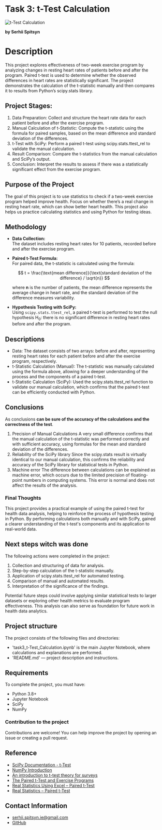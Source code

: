 # Task 3: t-Test Calculation
![t-Test Calculation](https://www.investopedia.com/thmb/yc7LDieTkD3dl9GYFmvMsNHNfy0=/1500x0/filters:no_upscale():max_bytes(150000):strip_icc()/t-test_final2-d26bbb129cc441c192ccf8e784ae06a4.png)

**by Serhii Spitsyn**

# Description
This project explores effectiveness of two-week exercise program by analyzing changes in resting heart rates of patients before and after the program. Paired t-test is used to determine whether the observed differences in heart rates are statistically significant. The project demonstrates the calculation of the t-statistic manually and then compares it to results from Python’s scipy.stats library.

## Project Stages:
1. Data Preparation: Collect and structure the heart rate data for each patient before and after the exercise program.
2. Manual Calculation of t-Statistic: Compute the t-statistic using the formula for paired samples, based on the mean difference and standard deviation of the differences.
3. t-Test with SciPy: Perform a paired t-test using scipy.stats.ttest_rel to validate the manual calculation.
4. Result Comparison: Compare the t-statistics from the manual calculation and SciPy’s output.
5. Conclusion: Interpret the results to assess if there was a statistically significant effect from the exercise program.

## Purpose of the Project 
The goal of this project is to use statistics to check if a two-week exercise program helped improve health. Focus on whether there’s a real change in resting heart rate, which can show better heart health. This project also helps us practice calculating statistics and using Python for testing ideas.

## Methodology
* **Data Collection:**  
  The dataset includes resting heart rates for 10 patients, recorded before and after the exercise program.

* **Paired t-Test Formula:**  
  For paired data, the t-statistic is calculated using the formula:

  $$
  t = \frac{\text{mean difference}}{\text{standard deviation of the difference} / \sqrt{n}}
  $$

  where **n** is the number of patients, the mean difference represents the average change in heart rate, and the standard deviation of the difference measures variability.

* **Hypothesis Testing with SciPy:**  
  Using `scipy.stats.ttest_rel`, a paired t-test is performed to test the null hypothesis H<sub>0</sub>: there is no significant difference in resting heart rates before and after the program.

## Descriptions
- Data:
The dataset consists of two arrays: before and after, representing resting heart rates for each patient before and after the exercise program, respectively.
- t-Statistic Calculation (Manual):
The t-statistic was manually calculated using the formula above, allowing for a deeper understanding of the process and the components of a paired t-test.
- t-Statistic Calculation (SciPy):
Used the scipy.stats.ttest_rel function to validate our manual calculation, which confirms that the paired t-test can be efficiently conducted with Python.

## Conclusions
As conclusions **can be sure of the accuracy of the calculations and the correctness of the test**.

1.	Precision of Manual Calculations
A very small difference confirms that the manual calculation of the t-statistic was performed correctly and with sufficient accuracy, using formulas for the mean and standard deviation of the differences.
2.	Reliability of the SciPy library
Since the scipy.stats result is virtually identical to our manual calculation, this confirms the reliability and accuracy of the SciPy library for statistical tests in Python.
3.	Machine error
The difference between calculations can be explained as machine error, which occurs due to the limited precision of floating-point numbers in computing systems. This error is normal and does not affect the results of the analysis.

### Final Thoughts
This project provides a practical example of using the paired t-test for health data analysis, helping to reinforce the process of hypothesis testing in Python. By performing calculations both manually and with SciPy, gained a clearer understanding of the t-test's components and its application to real-world data.

## Next steps witch was done
The following actions were completed in the project:
1.	Collection and structuring of data for analysis.
2.	Step-by-step calculation of the t-statistic manually.
3.	Application of scipy.stats.ttest_rel for automated testing.
4.	Comparison of manual and automated results.
5.	Interpretation of the significance of the findings.

Potential future steps could involve applying similar statistical tests to larger datasets or exploring other health metrics to evaluate program effectiveness. This analysis can also serve as foundation for future work in health data analytics.

## Project structure
The project consists of the following files and directories:
- 'task3_t-Test_Calculation.ipynb' is the main Jupyter Notebook, where calculations and explanations are performed.
- 'README.md' — project description and instructions.

## Requirements
To complete the project, you must have:
- Python 3.8+
- Jupyter Notebook
- SciPy
- NumPy

### Contribution to the project
Contributions are welcome! You can help improve the project by opening an issue or creating a pull request.

## Reference
- [SciPy Documentation - t-Test](https://docs.scipy.org/doc/scipy/reference/generated/scipy.stats.ttest_rel.html)
- [NumPy Introduction](https://www.w3schools.com/python/numpy/numpy_intro.asp)
- [An introduction to t-test theory for surveys](https://www.qualtrics.com/en-gb/experience-management/research/t-test/)
- [The Paired t-Test and Exercise Programs](https://www.ncbi.nlm.nih.gov/)
- [Real Statistics Using Excel – Paired t-Test](https://statisticsbyjim.com/hypothesis-testing/t-tests-excel/)
- [Real Statistics – Paired t-Test](https://statisticsbyjim.com/hypothesis-testing/t-tests-excel/)

## Contact Information
- <serhii.spitsyn.ie@gmail.com>
- [GitHub](https://github.com/ShamansIT)